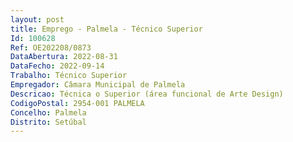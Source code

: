```yaml
--- 
layout: post
title: Emprego - Palmela - Técnico Superior
Id: 100628
Ref: OE202208/0873
DataAbertura: 2022-08-31
DataFecho: 2022-09-14
Trabalho: Técnico Superior
Empregador: Câmara Municipal de Palmela
Descricao: Técnica o Superior (área funcional de Arte Design)
CodigoPostal: 2954-001 PALMELA
Concelho: Palmela
Distrito: Setúbal
--- 
```

